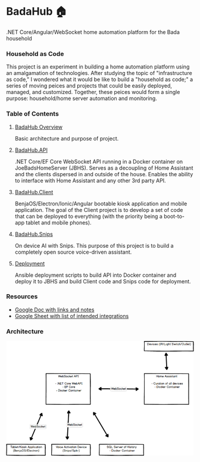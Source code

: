 # BadaHub 🏠
.NET Core/Angular/WebSocket home automation platform for the Bada household

### Household as Code
This project is an experiment in building a home automation platform using an amalgamation of technologies. After studying the topic of "infrastructure as code," I wondered what it would be like to build a "household as code;" a series of moving peices and projects that could be easily deployed, managed, and customized. Together, these peices would form a single purpose: household/home server automation and monitoring.

### Table of Contents
1. [BadaHub Overview](badahub)
   
   Basic architecture and purpose of project.

2. [BadaHub.API](BadaHub.API)

   .NET Core/EF Core WebSocket API running in a Docker container on JoeBadsHomeServer (JBHS). Serves as a decoupling of Home Assistant and the clients dispersed in and outside of the house. Enables the ability to interface with Home Assistant and any other 3rd party API.

3. [BadaHub.Client](BadaHub.Client)

   BenjaOS/Electron/Ionic/Angular bootable kiosk application and mobile application. The goal of the Client project is to develop a set of code that can be deployed to everything (with the priority being a boot-to-app tablet and mobile phones).

4. [BadaHub.Snips](BadaHub.Snips)

   On device AI with Snips. This purpose of this project is to build a completely open source voice-driven assistant. 

4. [Deployment](Deployment)

   Ansible deployment scripts to build API into Docker container and deploy it to JBHS and build Client code and Snips code for deployment.

### Resources
* [Google Doc with links and notes](https://goo.gl/upCyLR)
* [Google Sheet with list of intended integrations](https://goo.gl/FEHGTD)

### Architecture
![alt text](https://raw.githubusercontent.com/joe307bad/badahub/master/architecture.png)
